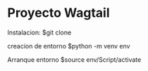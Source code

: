 # Proyecto Wagtail

Instalacion:
$git clone

creacion de entorno
$python -m venv env

Arranque entorno
$source env/Script/activate

